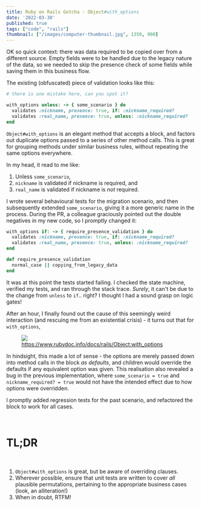 ```yaml
---
title: Ruby on Rails Gotcha - Object#with_options
date: '2022-03-30'
published: true
tags: ["code", "rails"]
thumbnail: ["/images/computer-thumbnail.jpg", 1350, 900]
---
```


OK so quick context: there was data required to be copied over from a different source. Empty fields were to be handled due to the legacy nature of the data, so we needed to skip the presence check of some fields while saving them in this business flow.

The existing (obfuscated) piece of validation looks like this:

~~~ruby
# there is one mistake here, can you spot it?

with_options unless: -> { some_scenario } do
  validates :nickname, presence: true, if: :nickname_required?
  validates :real_name, presence: true, unless: :nickname_required?
end
~~~

`Object#with_options` is an elegant method that accepts a block, and factors out duplicate options passed to a series of other method calls. This is great for grouping methods under similar business rules, without repeating the same options everywhere.

In my head, it read to me like:
1.  Unless `some_scenario`,
2. `nickname` is validated if nickname is required, and
3. `real_name` is validated if nickname is *not* required.

I wrote several behavioural tests for the migration scenario, and then subsequently extended `some_scenario`, giving it a more generic name in the process. During the PR, a colleague graciously pointed out the double negatives in my new code, so I promptly changed it:

~~~ruby
with_options if: -> { require_presence_validation } do
  validates :nickname, presence: true, if: :nickname_required?
  validates :real_name, presence: true, unless: :nickname_required?
end

def require_presence_validation
  normal_case || copying_from_legacy_data
end
~~~

It was at this point the tests started failing. I checked the state machine, verified my tests, and ran through the stack trace. *Surely*, it can't be due to the change from `unless` to `if`.. right? I thought I had a sound grasp on logic gates!

After an hour, I finally found out the cause of this seemingly weird interaction (and rescuing me from an existential crisis) - it turns out that for `with_options`,

<figure>
  <img src="/images/with-options-screenshot.png" />
<figcaption>
  <a href="https://www.rubydoc.info/docs/rails/Object:with_options">https://www.rubydoc.info/docs/rails/Object:with_options</a>
</figcaption>
</figure>

In hindsight, this made a lot of sense - the options are merely passed down into method calls in the block *as defaults*, and children would override the defaults if any equivalent option was given. This realisation also revealed a bug in the previous implementation, where `some_scenario = true` and `nickname_required? = true` would not have the intended effect due to how options were overridden.

I promptly added regression tests for the past scenario, and refactored the block to work for all cases.

<br />

# TL;DR
<br />

1. `Object#with_options` is great, but be aware of overriding clauses.
2.  Wherever possible, ensure that unit tests are written to cover *all* plausible permutations, pertaining to the appropriate business cases (look, an alliteration!)
3. When in doubt, RTFM!